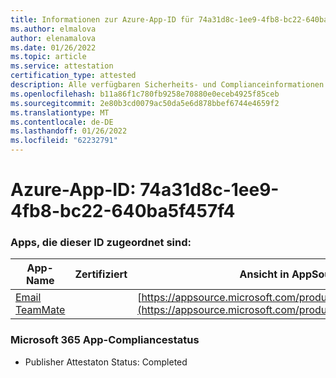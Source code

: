 ```yaml
---
title: Informationen zur Azure-App-ID für 74a31d8c-1ee9-4fb8-bc22-640ba5f457f4
ms.author: elmalova
author: elenamalova
ms.date: 01/26/2022
ms.topic: article
ms.service: attestation
certification_type: attested
description: Alle verfügbaren Sicherheits- und Complianceinformationen für 74a31d8c-1ee9-4fb8-bc22-640ba5f457f4.
ms.openlocfilehash: b11a86f1c780fb9258e70880e0eceb4925f85ceb
ms.sourcegitcommit: 2e80b3cd0079ac50da5e6d878bbef6744e4659f2
ms.translationtype: MT
ms.contentlocale: de-DE
ms.lasthandoff: 01/26/2022
ms.locfileid: "62232791"
---
```

# <a name="azure-app-id-74a31d8c-1ee9-4fb8-bc22-640ba5f457f4"></a>Azure-App-ID: 74a31d8c-1ee9-4fb8-bc22-640ba5f457f4


### <a name="apps-associated-with-this-id"></a>Apps, die dieser ID zugeordnet sind:
| **App-Name** | **Zertifiziert** | **Ansicht in AppSource** |
|--------------|---------------|-----------------------|
| [Email TeamMate](https://docs.microsoft.com/microsoft-365-app-certification/forward/WA200002338) |  | [https://appsource.microsoft.com/product/office/WA200002338](https://appsource.microsoft.com/product/office/WA200002338) |

### <a name="microsoft-365-app-compliance-status"></a>Microsoft 365 App-Compliancestatus
- Publisher Attestaton Status: Completed

